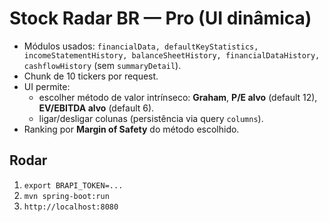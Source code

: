 # Stock Radar BR — Pro (UI dinâmica)
- Módulos usados: `financialData, defaultKeyStatistics, incomeStatementHistory, balanceSheetHistory, financialDataHistory, cashflowHistory` (sem `summaryDetail`).
- Chunk de 10 tickers por request.
- UI permite:
  - escolher método de valor intrínseco: **Graham**, **P/E alvo** (default 12), **EV/EBITDA alvo** (default 6).
  - ligar/desligar colunas (persistência via query `columns`).
- Ranking por **Margin of Safety** do método escolhido.

## Rodar
1. `export BRAPI_TOKEN=...`
2. `mvn spring-boot:run`
3. `http://localhost:8080`
